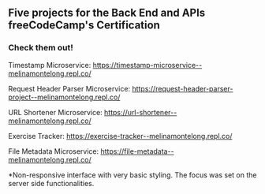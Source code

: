 ## Five projects for the Back End and APIs freeCodeCamp's Certification

### Check them out! 
Timestamp Microservice: https://timestamp-microservice--melinamontelong.repl.co/

Request Header Parser Microservice: https://request-header-parser-project--melinamontelong.repl.co/

URL Shortener Microservice: https://url-shortener--melinamontelong.repl.co/

Exercise Tracker: https://exercise-tracker--melinamontelong.repl.co/

File Metadata Microservice: https://file-metadata--melinamontelong.repl.co/

*Non-responsive interface with very basic styling. The focus was set on the server side functionalities.